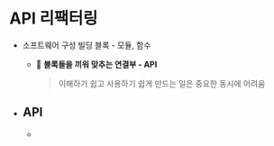 # API 리팩터링

- 소프트웨어 구성 빌딩 블록 - 모듈, 함수
	- 🧩 **블록들을 끼워 맞추는 연결부 - API**
		> 이해하기 쉽고 사용하기 쉽게 만드는 일은 중요한 동시에 어려움

- API
	- 
	- 
<!--stackedit_data:
eyJoaXN0b3J5IjpbMTYyMTIzNTMzMF19
-->